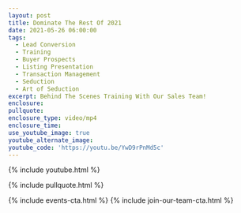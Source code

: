 ```yaml
---
layout: post
title: Dominate The Rest Of 2021
date: 2021-05-26 06:00:00
tags:
  - Lead Conversion
  - Training
  - Buyer Prospects
  - Listing Presentation
  - Transaction Management
  - Seduction
  - Art of Seduction
excerpt: Behind The Scenes Training With Our Sales Team!
enclosure:
pullquote:
enclosure_type: video/mp4
enclosure_time:
use_youtube_image: true
youtube_alternate_image:
youtube_code: 'https://youtu.be/YwD9rPnMd5c'
---
```

{% include youtube.html %}

{% include pullquote.html %}

{% include events-cta.html %} {% include join-our-team-cta.html %}
